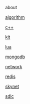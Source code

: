 about

<a href="https://github.com/losophy/algorithm/blob/master/README.md"> algorithm</a>

<a href="https://github.com/losophy/cc11/blob/master/README.md"> c++</a>

<a href="https://github.com/losophy/raindrop/blob/master/content/README_kit.md"> kit</a>

<a href="https://github.com/losophy/raindrop/blob/master/content/README_lua.md"> lua</a>

<a href="https://github.com/losophy/raindrop/blob/master/content/README_mongodb.md"> mongodb</a>

<a href="https://github.com/losophy/raindrop/blob/master/content/README_network.md"> network</a>

<a href="https://github.com/losophy/raindrop/blob/master/content/README_redis.md"> redis</a>

<a href="https://github.com/losophy/skynet/blob/master/doc/README_skynet.md"> skynet</a>

<a href="https://github.com/losophy/raindrop/blob/master/content/README_sdlc.md"> sdlc</a>

